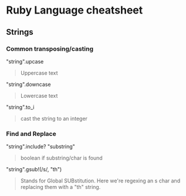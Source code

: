 # Ruby Language cheatsheet

## Strings

### Common transposing/casting
"string".upcase
> Uppercase text

"string".downcase
> Lowercase text

"string".to_i
> cast the string to an integer


### Find and Replace
"string".include? "substring"
> boolean if substring/char is found

"string".gsub!(/s/, "th")
> Stands for Global SUBstitution. Here we're regexing an s char and replacing them with a "th" string.